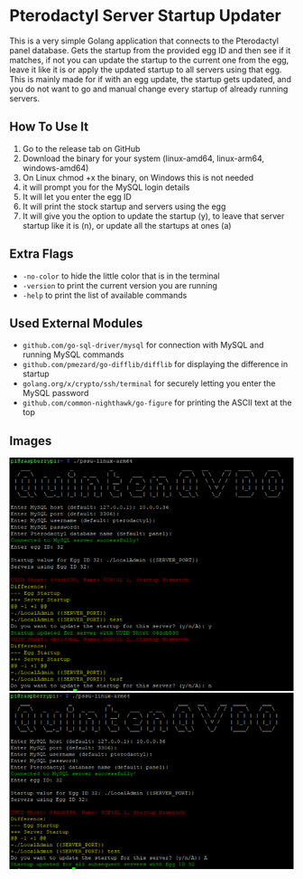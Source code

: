 # Pterodactyl Server Startup Updater

This is a very simple Golang application that connects to the Pterodactyl panel database. Gets the startup from the provided egg ID and then see if it matches, if not you can update the startup to the current one from the egg, leave it like it is or apply the updated startup to all servers using that egg. This is mainly made for if with an egg update, the startup gets updated, and you do not want to go and manual change every startup of already running servers.

## How To Use It
1. Go to the release tab on GitHub
2. Download the binary for your system (linux-amd64, linux-arm64, windows-amd64)
3. On Linux chmod +x the binary, on Windows this is not needed
4. it will prompt you for the MySQL login details
5. It will let you enter the egg ID
6. It will print the stock startup and servers using the egg
7. It will give you the option to update the startup (y), to leave that server startup like it is (n), or update all the startups at ones (a)

## Extra Flags
- `-no-color` to hide the little color that is in the terminal
- `-version` to print the current version you are running
- `-help` to print the list of available commands

## Used External Modules
- `github.com/go-sql-driver/mysql` for connection with MySQL and running MySQL commands
- `github.com/pmezard/go-difflib/difflib` for displaying the difference in startup
- `golang.org/x/crypto/ssh/terminal` for securely letting you enter the MySQL password
- `github.com/common-nighthawk/go-figure` for printing the ASCII text at the top

## Images

![](./img/img1.PNG)
![](./img/img2.PNG)